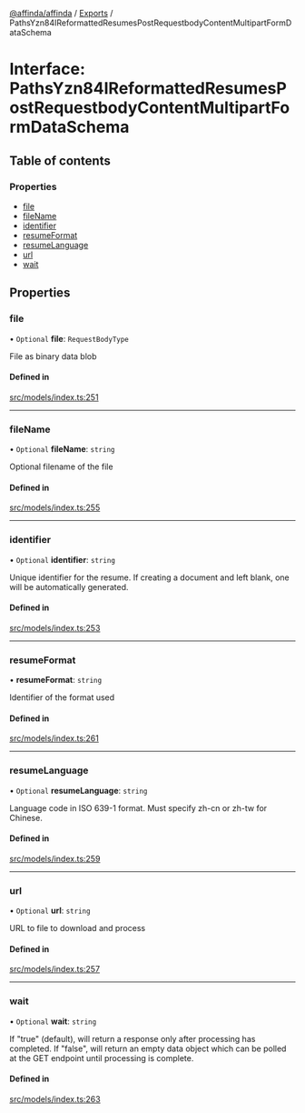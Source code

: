 [@affinda/affinda](../README.md) / [Exports](../modules.md) / PathsYzn84IReformattedResumesPostRequestbodyContentMultipartFormDataSchema

# Interface: PathsYzn84IReformattedResumesPostRequestbodyContentMultipartFormDataSchema

## Table of contents

### Properties

- [file](PathsYzn84IReformattedResumesPostRequestbodyContentMultipartFormDataSchema.md#file)
- [fileName](PathsYzn84IReformattedResumesPostRequestbodyContentMultipartFormDataSchema.md#filename)
- [identifier](PathsYzn84IReformattedResumesPostRequestbodyContentMultipartFormDataSchema.md#identifier)
- [resumeFormat](PathsYzn84IReformattedResumesPostRequestbodyContentMultipartFormDataSchema.md#resumeformat)
- [resumeLanguage](PathsYzn84IReformattedResumesPostRequestbodyContentMultipartFormDataSchema.md#resumelanguage)
- [url](PathsYzn84IReformattedResumesPostRequestbodyContentMultipartFormDataSchema.md#url)
- [wait](PathsYzn84IReformattedResumesPostRequestbodyContentMultipartFormDataSchema.md#wait)

## Properties

### file

• `Optional` **file**: `RequestBodyType`

File as binary data blob

#### Defined in

[src/models/index.ts:251](https://github.com/affinda/affinda-typescript/blob/12596da/src/models/index.ts#L251)

___

### fileName

• `Optional` **fileName**: `string`

Optional filename of the file

#### Defined in

[src/models/index.ts:255](https://github.com/affinda/affinda-typescript/blob/12596da/src/models/index.ts#L255)

___

### identifier

• `Optional` **identifier**: `string`

Unique identifier for the resume. If creating a document and left blank, one will be automatically generated.

#### Defined in

[src/models/index.ts:253](https://github.com/affinda/affinda-typescript/blob/12596da/src/models/index.ts#L253)

___

### resumeFormat

• **resumeFormat**: `string`

Identifier of the format used

#### Defined in

[src/models/index.ts:261](https://github.com/affinda/affinda-typescript/blob/12596da/src/models/index.ts#L261)

___

### resumeLanguage

• `Optional` **resumeLanguage**: `string`

Language code in ISO 639-1 format. Must specify zh-cn or zh-tw for Chinese.

#### Defined in

[src/models/index.ts:259](https://github.com/affinda/affinda-typescript/blob/12596da/src/models/index.ts#L259)

___

### url

• `Optional` **url**: `string`

URL to file to download and process

#### Defined in

[src/models/index.ts:257](https://github.com/affinda/affinda-typescript/blob/12596da/src/models/index.ts#L257)

___

### wait

• `Optional` **wait**: `string`

If "true" (default), will return a response only after processing has completed. If "false", will return an empty data object which can be polled at the GET endpoint until processing is complete.

#### Defined in

[src/models/index.ts:263](https://github.com/affinda/affinda-typescript/blob/12596da/src/models/index.ts#L263)
